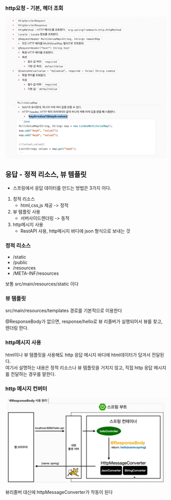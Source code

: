 ### http요청 - 기본, 헤더 조회

![img.png](img.png)


## 응답 - 정적 리소스, 뷰 템플릿
- 스프링에서 응답 데이터를 만드는 방법은 3가지 이다.

1) 정적 리소스
   - html,css,js 제공 -> 정적
2) 뷰 템플릿 사용
   - 서버사이드렌더링 -> 동적
3) http메시지 사용
   - RestAPI 사용, http메시지 바디에 json 형식으로 보내는 것

### 정적 리소스
- /static
- /public
- /resources
- /META-INF/resources

보통 src/main/resources/static 이다 <br> 


### 뷰 템플릿
src/main/resources/templates 경로를 기본적으로 이용한다

@ResponseBody가 없으면, response/hello로 뷰 리졸버가 실행되어서 뷰를 찾고, 렌더링 한다.


### http메시지 사용
html이나 뷰 템플릿을 사용해도 http 응답 메시지 바디에 html데이터가 담겨서 전달된다.<br>
여기서 설명하는 내용은 정적 리소스나 뷰 템플릿을 거치지 않고, 직접 http 응답 메시지를 전달하는 경우를 말한다.


### http 메시지 컨버터
![img_2.png](img_2.png)

뷰리졸버 대신에 httpMessageConverter가 작동이 된다<br>


